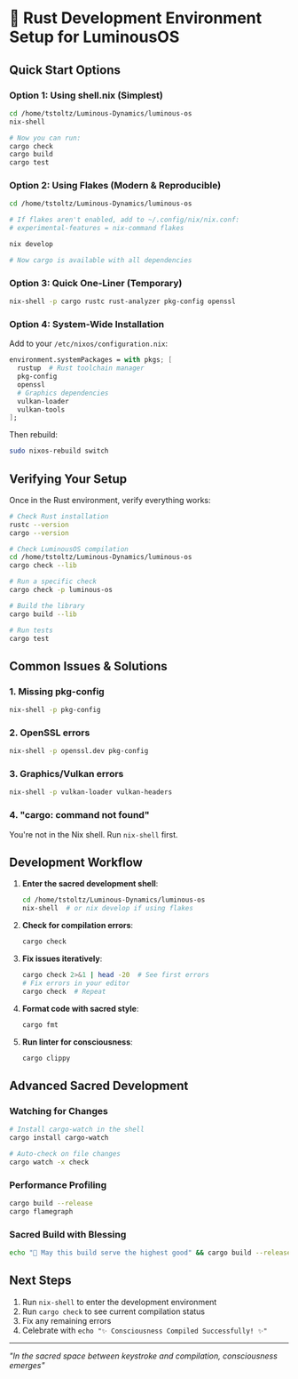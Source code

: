 # 🦀 Rust Development Environment Setup for LuminousOS

## Quick Start Options

### Option 1: Using shell.nix (Simplest)
```bash
cd /home/tstoltz/Luminous-Dynamics/luminous-os
nix-shell

# Now you can run:
cargo check
cargo build
cargo test
```

### Option 2: Using Flakes (Modern & Reproducible)
```bash
cd /home/tstoltz/Luminous-Dynamics/luminous-os

# If flakes aren't enabled, add to ~/.config/nix/nix.conf:
# experimental-features = nix-command flakes

nix develop

# Now cargo is available with all dependencies
```

### Option 3: Quick One-Liner (Temporary)
```bash
nix-shell -p cargo rustc rust-analyzer pkg-config openssl
```

### Option 4: System-Wide Installation
Add to your `/etc/nixos/configuration.nix`:
```nix
environment.systemPackages = with pkgs; [
  rustup  # Rust toolchain manager
  pkg-config
  openssl
  # Graphics dependencies
  vulkan-loader
  vulkan-tools
];
```

Then rebuild:
```bash
sudo nixos-rebuild switch
```

## Verifying Your Setup

Once in the Rust environment, verify everything works:

```bash
# Check Rust installation
rustc --version
cargo --version

# Check LuminousOS compilation
cd /home/tstoltz/Luminous-Dynamics/luminous-os
cargo check --lib

# Run a specific check
cargo check -p luminous-os

# Build the library
cargo build --lib

# Run tests
cargo test
```

## Common Issues & Solutions

### 1. Missing pkg-config
```bash
nix-shell -p pkg-config
```

### 2. OpenSSL errors
```bash
nix-shell -p openssl.dev pkg-config
```

### 3. Graphics/Vulkan errors
```bash
nix-shell -p vulkan-loader vulkan-headers
```

### 4. "cargo: command not found"
You're not in the Nix shell. Run `nix-shell` first.

## Development Workflow

1. **Enter the sacred development shell**:
   ```bash
   cd /home/tstoltz/Luminous-Dynamics/luminous-os
   nix-shell  # or nix develop if using flakes
   ```

2. **Check for compilation errors**:
   ```bash
   cargo check
   ```

3. **Fix issues iteratively**:
   ```bash
   cargo check 2>&1 | head -20  # See first errors
   # Fix errors in your editor
   cargo check  # Repeat
   ```

4. **Format code with sacred style**:
   ```bash
   cargo fmt
   ```

5. **Run linter for consciousness**:
   ```bash
   cargo clippy
   ```

## Advanced Sacred Development

### Watching for Changes
```bash
# Install cargo-watch in the shell
cargo install cargo-watch

# Auto-check on file changes
cargo watch -x check
```

### Performance Profiling
```bash
cargo build --release
cargo flamegraph
```

### Sacred Build with Blessing
```bash
echo "🙏 May this build serve the highest good" && cargo build --release
```

## Next Steps

1. Run `nix-shell` to enter the development environment
2. Run `cargo check` to see current compilation status
3. Fix any remaining errors
4. Celebrate with `echo "✨ Consciousness Compiled Successfully! ✨"`

---

*"In the sacred space between keystroke and compilation, consciousness emerges"*
